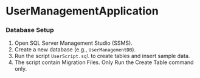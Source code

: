 # UserManagementApplication

### Database Setup
1. Open SQL Server Management Studio (SSMS).
2. Create a new database (e.g., `UserManagementDB`).
3. Run the script `UserScript.sql` to create tables and insert sample data.
4. The script contain Migration Files. Only Run the Create Table command only.